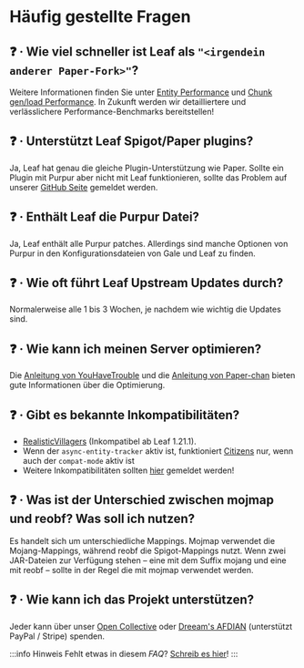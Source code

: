 # Häufig gestellte Fragen

## ❓ · Wie viel schneller ist Leaf als `"<irgendein anderer Paper-Fork>"`?
Weitere Informationen finden Sie unter [Entity Performance](benchmark/entity-performance.md) und [Chunk gen/load Performance](benchmark/chunk-generation.md). In Zukunft werden wir detailliertere und verlässlichere Performance-Benchmarks bereitstellen!

## ❓ · Unterstützt Leaf Spigot/Paper plugins?
Ja, Leaf hat genau die gleiche Plugin-Unterstützung wie Paper. Sollte ein Plugin mit Purpur aber nicht mit Leaf funktionieren, sollte das Problem auf unserer [GitHub Seite](https://github.com/Winds-Studio/Leaf/issues/new/choose) gemeldet werden.

## ❓ · Enthält Leaf die Purpur Datei?
Ja, Leaf enthält alle Purpur patches. Allerdings sind manche Optionen von Purpur in den Konfigurationsdateien von Gale und Leaf zu finden.

## ❓ · Wie oft führt Leaf Upstream Updates durch?
Normalerweise alle 1 bis 3 Wochen, je nachdem wie wichtig die Updates sind.

## ❓ · Wie kann ich meinen Server optimieren?
Die [Anleitung von YouHaveTrouble](https://github.com/YouHaveTrouble/minecraft-optimization) und die [Anleitung von Paper-chan](https://paper-chan.moe/paper-optimization/) bieten gute Informationen über die Optimierung.

## ❓ · Gibt es bekannte Inkompatibilitäten?
* [RealisticVillagers](https://www.spigotmc.org/resources/realisticvillagers.105055) (Inkompatibel ab Leaf 1.21.1).
* Wenn der `async-entity-tracker` aktiv ist, funktioniert [Citizens](https://www.spigotmc.org/resources/citizens.13811) nur, wenn auch der `compat-mode` aktiv ist
* Weitere Inkompatibilitäten sollten [hier](https://github.com/Winds-Studio/Leaf/issues/new/choose) gemeldet werden!

## ❓ · Was ist der Unterschied zwischen mojmap und reobf? Was soll ich nutzen?
Es handelt sich um unterschiedliche Mappings. Mojmap verwendet die Mojang-Mappings, während reobf die Spigot-Mappings nutzt. Wenn zwei JAR-Dateien zur Verfügung stehen – eine mit dem Suffix mojang und eine mit reobf – sollte in der Regel die mit mojmap verwendet werden.

## ❓ · Wie kann ich das Projekt unterstützen?
Jeder kann über unser [Open Collective](https://opencollective.com/Winds-Studio) oder [Dreeam's AFDIAN](https://afdian.com/a/Dreeam) (unterstützt PayPal / Stripe) spenden.

:::info Hinweis
Fehlt etwas in diesem *FAQ*? [Schreib es hier](index.md#📫-kontakt)!
:::
